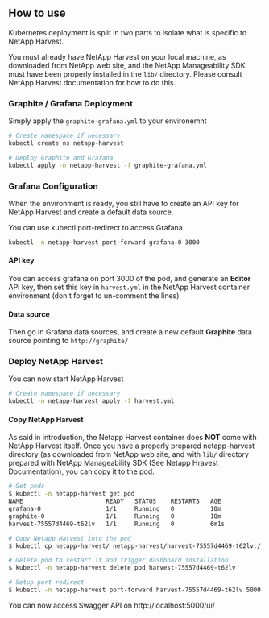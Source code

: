 ## How to use

Kubernetes deployment is split in two parts to isolate what is specific to NetApp Harvest.

You must already have NetApp Harvest on your local machine, as downloaded from NetApp web site, and the NetApp Manageability SDK must have been properly installed in the `lib/` directory. Please consult NetApp Harvest documentation for how to do this.

### Graphite / Grafana Deployment

Simply apply the `graphite-grafana.yml` to your environemnt

```bash
# Create namespace if necessary
kubectl create ns netapp-harvest

# Deploy Graphite and Grafana
kubectl apply -n netapp-harvest -f graphite-grafana.yml
```

### Grafana Configuration

When the environment is ready, you still have to create an API key for NetApp Harvest and create a default data source.

You can use kubectl port-redirect to access Grafana

```sh
kubectl -n netapp-harvest port-forward grafana-0 3000
```

#### API key

You can access grafana on port 3000 of the pod, and generate an **Editor** API key, then set this key in `harvest.yml` in the NetApp Harvest container environment (don't forget to un-comment the lines)

#### Data source

Then go in Grafana data sources, and create a new default **Graphite** data source pointing to `http://graphite/`

### Deploy NetApp Harvest

You can now start NetApp Harvest

```bash
# Create namespace if necessary
kubectl -n netapp-harvest apply -f harvest.yml
```

#### Copy NetApp Harvest

As said in introduction, the Netapp Harvest container does **NOT** come with NetApp Harvest itself. Once you have a properly prepared netapp-harvest directory (as downloaded from NetApp web site, and with `lib/` directory prepared with NetApp Manageability SDK (See Netapp Hravest Documentation), you can copy it to the pod.

```bash
# Get pods
$ kubectl -n netapp-harvest get pod
NAME                       READY   STATUS    RESTARTS   AGE
grafana-0                  1/1     Running   0          10m
graphite-0                 1/1     Running   0          10m
harvest-75557d4469-t62lv   1/1     Running   0          6m1s

# Copy Netapp Harvest into the pod
$ kubectl cp netapp-harvest/ netapp-harvest/harvest-75557d4469-t62lv:/

# Delete pod to restart it and trigger dashboard installation
$ kubectl -n netapp-harvest delete pod harvest-75557d4469-t62lv

# Setup port redirect
$ kubectl -n netapp-harvest port-forward harvest-75557d4469-t62lv 5000
```

You can now access Swagger API on http://localhost:5000/ui/